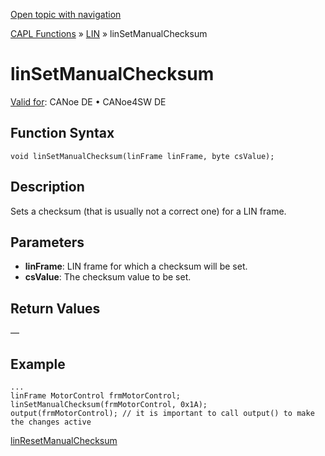 [Open topic with navigation](../../../../../CANoeDEFamily.htm#Topics/CAPLFunctions/LIN/Functions/CAPLfunctionLINSetManualChecksum.md)

[CAPL Functions](../../CAPLfunctions.md) » [LIN](../CAPLfunctionsLINOverview.md) » linSetManualChecksum

# linSetManualChecksum

[Valid for](../../../Shared/FeatureAvailability.md):  CANoe DE • CANoe4SW DE

## Function Syntax

```plaintext
void linSetManualChecksum(linFrame linFrame, byte csValue);
```

## Description

Sets a checksum (that is usually not a correct one) for a LIN frame.

## Parameters

- **linFrame**: LIN frame for which a checksum will be set.
- **csValue**: The checksum value to be set.

## Return Values

—

## Example

```plaintext
...
linFrame MotorControl frmMotorControl;
linSetManualChecksum(frmMotorControl, 0x1A);
output(frmMotorControl); // it is important to call output() to make the changes active
```

[linResetManualChecksum](CAPLfunctionLINResetManualChecksum.md)

